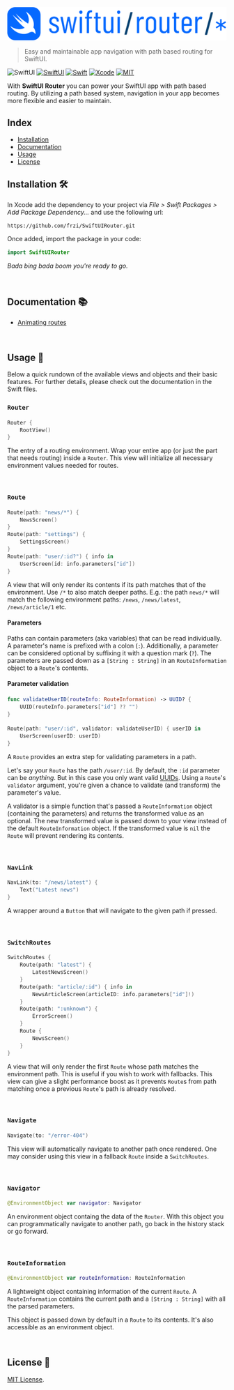 <img src="Docs/Images/logo.svg" alt="SwiftUI Router" width="600">

> Easy and maintainable app navigation with path based routing for SwiftUI.

![SwiftUI](https://img.shields.io/github/v/release/frzi/SwiftUIRouter?style=for-the-badge)
[![SwiftUI](https://img.shields.io/badge/SwiftUI-blue.svg?style=for-the-badge&logo=swift&logoColor=black)](https://developer.apple.com/xcode/swiftui)
[![Swift](https://img.shields.io/badge/Swift-5.3-orange.svg?style=for-the-badge&logo=swift)](https://swift.org)
[![Xcode](https://img.shields.io/badge/Xcode-12.4-blue.svg?style=for-the-badge&logo=Xcode&logoColor=white)](https://developer.apple.com/xcode)
[![MIT](https://img.shields.io/badge/license-MIT-black.svg?style=for-the-badge)](https://opensource.org/licenses/MIT)

With **SwiftUI Router** you can power your SwiftUI app with path based routing. By utilizing a path based system, navigation in your app becomes more flexible and easier to maintain.

## Index
* [Installation](#installation-)
* [Documentation](#documentation-)
* [Usage](#usage-)
* [License](#license-)

## Installation 🛠
In Xcode add the dependency to your project via *File > Swift Packages > Add Package Dependency...* and use the following url:
```
https://github.com/frzi/SwiftUIRouter.git
```

Once added, import the package in your code:
```swift
import SwiftUIRouter
```
*Bada bing bada boom you're ready to go.*

<br>

## Documentation 📚
- [Animating routes](/Docs/AnimatingRoutes.md)

<br>

## Usage 🚀
Below a quick rundown of the available views and objects and their basic features. For further details, please check out the documentation in the Swift files.

### `Router`
```swift
Router {
	RootView()
}
```
The entry of a routing environment. Wrap your entire app (or just the part that needs routing) inside a `Router`. This view will initialize all necessary environment values needed for routes.

<br>

### `Route`
```swift
Route(path: "news/*") {
	NewsScreen()
}
Route(path: "settings") {
	SettingsScreen()
}
Route(path: "user/:id?") { info in
	UserScreen(id: info.parameters["id"])
}
```
A view that will only render its contents if its path matches that of the environment. Use `/*` to also match deeper paths. E.g.: the path `news/*` will match the following environment paths: `/news`, `/news/latest`, `/news/article/1` etc.

#### Parameters
Paths can contain parameters (aka variables) that can be read individually. A parameter's name is prefixed with a colon (`:`). Additionally, a parameter can be considered optional by suffixing it with a question mark (`?`). The parameters are passed down as a `[String : String]` in an `RouteInformation` object to a `Route`'s contents.

#### Parameter validation
```swift
func validateUserID(routeInfo: RouteInformation) -> UUID? {
	UUID(routeInfo.parameters["id"] ?? "")
}

Route(path: "user/:id", validator: validateUserID) { userID in
	UserScreen(userID: userID)
}
```
A `Route` provides an extra step for validating parameters in a path.  

Let's say your `Route` has the path `/user/:id`. By default, the `:id` parameter can be *anything*. But in this case you only want valid [UUIDs](https://developer.apple.com/documentation/foundation/uuid). Using a `Route`'s `validator` argument, you're given a chance to validate (and transform) the parameter's value.  

A validator is a simple function that's passed a `RouteInformation` object (containing the parameters) and returns the transformed value as an optional. The new transformed value is passed down to your view instead of the default `RouteInformation` object. If the transformed value is `nil` the `Route` will prevent rendering its contents.

<br>

### `NavLink`
```swift
NavLink(to: "/news/latest") {
	Text("Latest news")
}
```
A wrapper around a `Button` that will navigate to the given path if pressed.

<br>

### `SwitchRoutes`
```swift
SwitchRoutes {
	Route(path: "latest") {
		LatestNewsScreen()
	}
	Route(path: "article/:id") { info in
		NewsArticleScreen(articleID: info.parameters["id"]!)
	}
	Route(path: ":unknown") {
		ErrorScreen()
	}
	Route {
		NewsScreen()
	}
}
```
A view that will only render the first `Route` whose path matches the environment path. This is useful if you wish to work with fallbacks. This view can give a slight performance boost as it prevents `Route`s from path matching once a previous `Route`'s path is already resolved.

<br>

### `Navigate`
```swift
Navigate(to: "/error-404")
```
This view will automatically navigate to another path once rendered. One may consider using this view in a fallback `Route` inside a `SwitchRoutes`.

<br>

### `Navigator`
```swift
@EnvironmentObject var navigator: Navigator
```
An environment object containg the data of the `Router`. With this object you can programmatically navigate to another path, go back in the history stack or go forward.

<br>

### `RouteInformation`
```swift
@EnvironmentObject var routeInformation: RouteInformation
```
A lightweight object containing information of the current `Route`. A `RouteInformation` contains the current path and a `[String : String]` with all the parsed parameters.  

This object is passed down by default in a `Route` to its contents. It's also accessible as an environment object.

<br>

## License 📄
[MIT License](LICENSE).